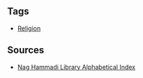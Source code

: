 ## Tags

* [Religion](Religion.md)

## Sources

* [Nag Hammadi Library Alphabetical Index](http://www.gnosis.org/naghamm/nhlalpha.html)